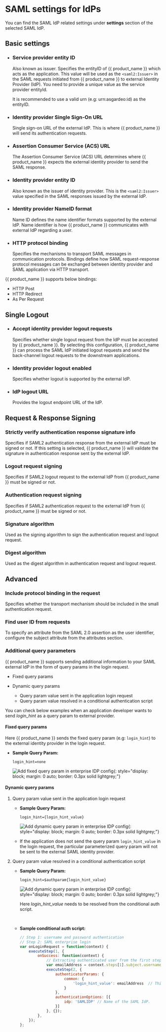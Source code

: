 # SAML settings for IdPs
You can find the SAML IdP related settings under **settings** section of the selected SAML IdP.

## Basic settings

- ### Service provider entity ID

    Also known as  issuer. Specifies the entityID of {{ product_name }} which acts as the application. This value will be used as the `<saml2:Issuer>` in the SAML requests initiated from {{ product_name }} to external Identity Provider (IdP). You need to provide a unique value as the service provider entityId.

    It is recommended to use a valid urn (e.g: urn:asgardeo:id) as the entityID.

- ### Identity provider Single Sign-On URL

    Single sign-on URL of the external IdP. This is where {{ product_name }} will send its authentication requests.

- ### Assertion Consumer Service (ACS) URL

    The Assertion Consumer Service (ACS) URL determines where {{ product_name }} expects the external identity provider to send the SAML response.

- ### Identity provider entity ID

    Also known as the issuer of identity provider. This is the `<saml2:Issuer>` value specified in the SAML responses issued by the external IdP.

- ### Identity provider NameID format

    Name ID defines the name identifier formats supported by the external IdP. Name identifier is how {{ product_name }} communicates with external IdP regarding a user.

- ### HTTP protocol binding

    Specifies the mechanisms to transport SAML messages in communication protocols. Bindings define how SAML request-response protocol messages can be exchanged between identity provider and SAML application via HTTP transport.

{{ product_name }} supports below bindings:

- HTTP Post
- HTTP Redirect
- As Per Request

## Single Logout

- ### Accept identity provider logout requests

    Specifies whether single logout request from the IdP must be accepted by {{ product_name }}. By selecting this configuration, {{ product_name }} can process the SAML IdP initiated logout requests and send the back-channel logout requests to the downstream applications.

- ### Identity provider logout enabled

    Specifies whether logout is supported by the external IdP.

- ### IdP logout URL

    Provides the logout endpoint URL of the IdP.

## Request & Response Signing

### Strictly verify authentication response signature info

Specifies if SAML2 authentication response from the external IdP must be signed or not. If this setting is selected, {{ product_name }} will validate the signature in authentication response sent by the external IdP.

### Logout request signing

Specifies if SAML2 logout request to the external IdP from {{ product_name }} must be signed or not.

### Authentication request signing

Specifies if SAML2 authentication request to the external IdP from {{ product_name }} must be signed or not.

### Signature algorithm

Used as the signing algorithm to sign the authentication request and logout request.

### Digest algorithm

Used as the digest algorithm in authentication request and logout request.

## Advanced

### Include protocol binding in the request

Specifies whether the transport mechanism should be included in the small authentication request.

### Find user ID from requests

To specify an attribute from the SAML 2.0 assertion as the user identifier, configure the subject attribute from the attributes section.

### Additional query parameters

{{ product_name }} supports sending additional information to your SAML external IdP in the form of query params in the login request.

- Fixed query params
- Dynamic query params

  - Query param value sent in the application login request
  - Query param value resolved in a conditional authentication script

You can check below examples when an application developer wants to send _login_hint_ as a query param to external provider.

#### Fixed query params

Here {{ product_name }} sends the fixed query param (e.g: `login_hint`) to the external identity provider in the login request.

- **Sample Query Param:**

    `login_hint=none`

    ![Add fixed query param in enterprise IDP config]({{base_path}}/assets/img/guides/idp/saml-enterprise-idp/queryparam/fixed-query-param.png){: style="display: block; margin: 0 auto; border: 0.3px solid lightgrey;"}

#### Dynamic query params

1. Query param value sent in the application login request

    - **Sample Query Param:**

        `login_hint={login_hint_value}`
        <br>

        ![Add dynamic query param in enterprise IDP config]({{base_path}}/assets/img/guides/idp/saml-enterprise-idp/queryparam/dynamic_query_param.png){: style="display: block; margin: 0 auto; border: 0.3px solid lightgrey;"}

    - If the application does not send the query param `login_hint_value` in the login request, the particular parameterized query param  will not be sent to the external SAML identity provider.

2. Query param value resolved in a conditional authentication script

    - **Sample Query Param:**

        `login_hint=$authparam{login_hint_value}`

        ![Add dynamic query param in enterprise IDP config]({{base_path}}/assets/img/guides/idp/saml-enterprise-idp/queryparam/dynamic_query_param_from_conditional_auth.png){: style="display: block; margin: 0 auto; border: 0.3px solid lightgrey;"}

        Here _login_hint_value_ needs to be resolved from the conditional auth script.
    <br>  

    - **Sample conditional auth script:**  

        ```js
        // Step 1: username and password authentication  
        // Step 2: SAML enterprise login  
        var onLoginRequest = function(context) {
            executeStep(1, {
                onSuccess: function(context) {
                    // Extracting authenticated user from the first step.
                    var emailAddress = context.steps[1].subject.username;
                    executeStep(2, {
                        authenticatorParams: {
                            common: {
                                'login_hint_value': emailAddress  // This is where we resolve the dynamic query param.
                            }
                        },
                        authenticationOptions: [{
                            idp: 'SAMLIDP' // Name of the SAML IdP.
                        }]
                    }, {});
                },
            });
        };
        ```